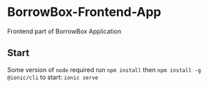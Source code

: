 # BorrowBox-Frontend-App
Frontend part of BorrowBox Application

## Start
Some version of `node` required
run `npm install`
then `npm install -g @ionic/cli`
to start: `ionic serve`
